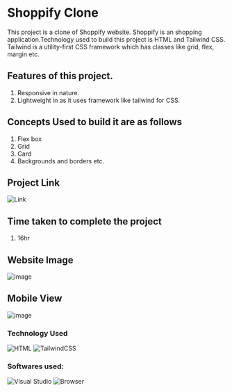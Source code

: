 # Shoppify Clone

This project is a clone of Shoppify website. Shoppify is an shopping application.Technology used to build this project is HTML and Tailwind CSS. Tailwind is a utility-first CSS framework which has classes like grid, flex, margin etc.

## Features of this project.
1. Responsive in nature.
2. Lightweight in as it uses framework like tailwind for CSS.

## Concepts Used to build it are as follows
1. Flex box
2. Grid
3. Card
4. Backgrounds and borders etc.

## Project Link
![Link](https://shoppifyclone.netlify.app)


## Time taken to complete the project
1. 16hr

## Website Image
![image](./WebsiteScreenshot.png)

## Mobile View
![image](./Mobile.png)

### Technology Used
![HTML](https://img.shields.io/badge/-HTML-green)
![TailwindCSS](https://img.shields.io/badge/-tailwindcss-blue)


### Softwares used:
![Visual Studio](https://img.shields.io/badge/Code--editor-Visual%20Studio-green)
![Browser](https://img.shields.io/badge/Browser-Google--Chrome-green)




